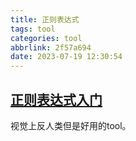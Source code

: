 ```yaml
---
title: 正则表达式
tags: tool
categories: tool
abbrlink: 2f57a694
date: 2023-07-19 12:30:54
---
```


## [正则表达式入门](https://www.liaoxuefeng.com/wiki/1016959663602400/1017639890281664)

视觉上反人类但是好用的tool。